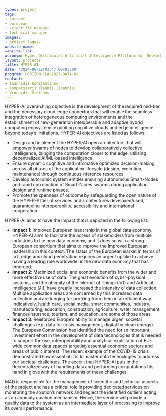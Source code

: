 ```yaml
---
types: project
tags:
- current
- european
- scientific manager
- technical manager 
images: 
- project_logos/
website_name: 
website_link: 
acronym: Hyper-Distributed Artificial Intelligence Platform for Network Resources Automation and Management Towards More Efficient Data Processing Applications
layout: projects
title: HYPER-AI
date: '2024-06-19T03:47:00+03:00'
program: HORIZON-CL4-2023-DATA-01
contact:
- Ioannidis Konstantinos
- Kompatsiaris Yiannis (Ioannis)
- Vrochidis Stefanos
---
```

<p>
HYPER-AI overarching objective is the development of the required mid-tier and the necessary cloud-edge connectors that will enable the seamless integration of heterogeneous computing environments and the establishment of new-generation interoperable and adaptive hybrid computing ecosystems exploiting cognitive clouds and edge intelligence beyond today’s limitations. HYPER-AI objectives are listed as follows:
<ul>
<li>Design and implement the HYPER-AI open architecture that will empower swarms of nodes to develop collaboratively collective intelligence, bringing the computation closer to the edge, utilizing decentralized AI/ML-based intelligence.</li>
<li>Ensure dynamic cognitive and informative optimized decision-making across all phases of the application lifecycle (design, execution, maintenance) through continuous inference resources.</li>
<li>Develop autonomic system entities ensuring autonomous Smart-Nodes and rapid coordination of Smart-Nodes swarms during application design and runtime phases.</li>
<li>Promote the openness of outcome by safeguarding the open nature of the HYPER-AI tier of services and architectures developed/used, guaranteeing interoperability, accessibility and international cooperation.</li>
</ul>
</p>
<p>
HYPER-AI aims to have the impact that is depicted in the following list:
<ul>
<li><b>Impact 1</b>: Improved European leadership in the global data economy. HYPER-AI aims to facilitate the access of stakeholders from multiple industries to the new data economy, and it does so with a strong European consortium that aims to improve the Improved European leadership in this context. The status of the European market in terms of IoT, edge and cloud penetration requires an urgent uptake to achieve having a leading role worldwide, in the new data economy that has emerged.</li>
<li><b>Impact 2</b>: Maximized social and economic benefits from the wider and more effective use of data. The great evolution of cyber-physical systems, and the ubiquity of the Internet of Things (IoT) and Artificial Intelligence (AI), have greatly increased the intensity of data collection. Multiple application areas are concerned by this increased data collection and are longing for profiting from them in an efficient way. Indicatively, health care, social media, smart communities, industry, manufacturing, education, construction, agriculture, water management finance/insurance, tourism, and education, are some of those areas.</li>
<li><b>Impact 3</b>: Reinforced Europe’s ability to manage urgent societal challenges (e.g. data for crisis management, digital for clean energy). The European Commission has identified the need for an important investment effort in the development of data technologies that is needed to support the use, interoperability and analytical exploitation of EU-wide common data spaces targeting essential economic sectors and areas of public interest. The recent example of the COVID-19 crisis demonstrated how essential it is to master data technologies to address our societal challenges. The accent that HYPER-AI puts in the decentralized way of handling data and performing computations fits hand in glove with the requirements of these challenges.</li>
</ul>
</p>
<p>
M4D is responsible for the management of scientific and technical aspects of the project and has a critical role in providing dedicated services on monitoring the solution’s network and neglect the identified outliers acting as an anomaly curation mechanism. Hence, the service will provide a quality data to the system as an intermediate layer of processing to improve its overall performance.
</p>
